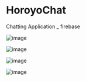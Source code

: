 # HoroyoChat
Chatting Application _ firebase


![image](https://user-images.githubusercontent.com/34915108/43727947-7655dc9a-99de-11e8-8e3e-b1573dfd291d.png)

![image](https://user-images.githubusercontent.com/34915108/43727961-7d254326-99de-11e8-97f5-06fe260f11bd.png)

![image](https://user-images.githubusercontent.com/34915108/43727968-82249444-99de-11e8-9acd-5e203538e368.png)

![image](https://user-images.githubusercontent.com/34915108/43727973-853e0c3c-99de-11e8-8b4f-a7fc0c590e9d.png)
